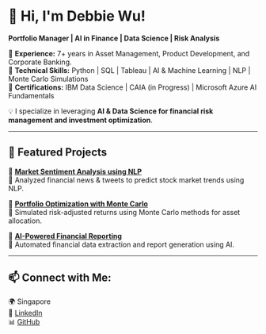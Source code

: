 # 👋 Hi, I'm Debbie Wu!  
**Portfolio Manager | AI in Finance | Data Science | Risk Analysis**  

🔹 **Experience:** 7+ years in Asset Management, Product Development, and Corporate Banking.  
🔹 **Technical Skills:** Python | SQL | Tableau | AI & Machine Learning | NLP | Monte Carlo Simulations  
🔹 **Certifications:** IBM Data Science | CAIA (in Progress) | Microsoft Azure AI Fundamentals  

💡 I specialize in leveraging **AI & Data Science for financial risk management and investment optimization**.

---

## 🚀 Featured Projects  
🔹 **[Market Sentiment Analysis using NLP](https://github.com/YOUR_PROJECT_LINK)**  
📌 Analyzed financial news & tweets to predict stock market trends using NLP.  

🔹 **[Portfolio Optimization with Monte Carlo](https://github.com/YOUR_PROJECT_LINK)**  
📌 Simulated risk-adjusted returns using Monte Carlo methods for asset allocation.  

🔹 **[AI-Powered Financial Reporting](https://github.com/YOUR_PROJECT_LINK)**  
📌 Automated financial data extraction and report generation using AI.

---

## 📫 Connect with Me:  
🌍 Singapore  
📩 [LinkedIn](https://www.linkedin.com/in/yapingwu)  
📊 [GitHub](https://github.com/debbymerci)  
